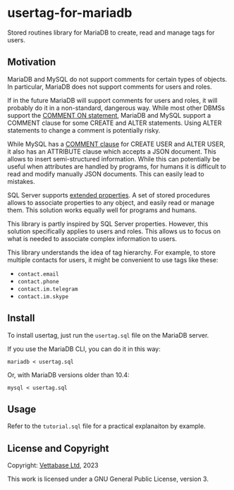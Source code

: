 # usertag-for-mariadb

Stored routines library for MariaDB to create, read and manage tags for users.


## Motivation

MariaDB and MySQL do not support comments for certain types of objects. In particular,
MariaDB does not support comments for users and roles.

If in the future MariaDB will support comments for users and roles, it will probably
do it in a non-standard, dangerous way. While most other DBMSs support the [COMMENT ON
statement](https://sql-bits.com/comments-on-database-objects/),
MariaDB and MySQL support a COMMENT clause for some CREATE and ALTER statements.
Using ALTER statements to change a comment is potentially risky.

While MySQL has a [COMMENT clause](https://sql-bits.com/mariadb-mysql-comments-on-database-objects/)
for CREATE USER and ALTER USER, it also has an ATTRIBUTE clause which accepts a JSON document. This allows to insert semi-structured information. While this can potentially be
useful when attributes are handled by programs, for humans it is difficult to read
and modify manually JSON documents. This can easily lead to mistakes.

SQL Server supports [extended properties](https://sql-bits.com/sql-server-extended-properties-comments/). A set of stored procedures allows to associate
properties to any object, and easily read or manage them. This solution works
equally well for programs and humans.

This library is partly inspired by SQL Server properties. However, this solution
specifically applies to users and roles. This allows us to focus on what is needed
to associate complex information to users.

This library understands the idea of tag hierarchy. For example, to store multiple
contacts for users, it might be convenient to use tags like these:

 - `contact.email`
 - `contact.phone`
 - `contact.im.telegram`
 - `contact.im.skype`


## Install

To install usertag, just run the `usertag.sql` file on the MariaDB server.

If you use the MariaDB CLI, you can do it in this way:

```
mariadb < usertag.sql
```

Or, with MariaDB versions older than 10.4:

```
mysql < usertag.sql
```


## Usage

Refer to the `tutorial.sql` file for a practical explanaiton by example.


## License and Copyright

Copyright: [Vettabase Ltd](https://vettabase.com), 2023

This work is licensed under a GNU General Public License, version 3.
